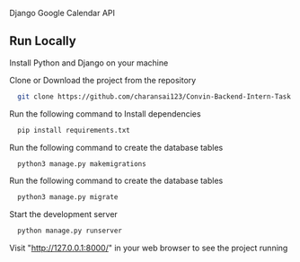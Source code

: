
Django Google Calendar API

## Run Locally

Install Python and Django on your machine

Clone or Download the project from the repository

```bash
  git clone https://github.com/charansai123/Convin-Backend-Intern-Task.git
```

Run the following command to Install dependencies

```bash
  pip install requirements.txt
```
Run the following command to create the database tables

```bash
  python3 manage.py makemigrations
```
Run the following command to create the database tables

```bash
  python3 manage.py migrate
```
Start the development server

```bash
  python manage.py runserver
```
Visit "http://127.0.0.1:8000/" in your web browser to see the project running
